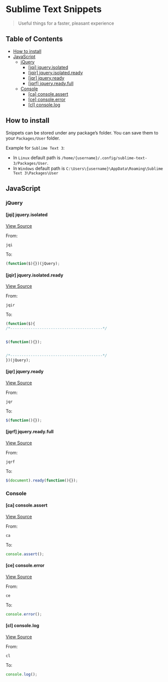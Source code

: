 # Sublime Text Snippets

> Useful things for a faster, pleasant experience

<!-- START doctoc generated TOC please keep comment here to allow auto update -->
<!-- DON'T EDIT THIS SECTION, INSTEAD RE-RUN doctoc TO UPDATE -->
## Table of Contents

- [How to install](#how-to-install)
- [JavaScript](#javascript)
  - [jQuery](#jquery)
    - [[jqi] jquery.isolated](#jqi-jqueryisolated)
    - [[jqir] jquery.isolated.ready](#jqir-jqueryisolatedready)
    - [[jqr] jquery.ready](#jqr-jqueryready)
    - [[jqrf] jquery.ready.full](#jqrf-jqueryreadyfull)
  - [Console](#console)
    - [[ca] console.assert](#ca-consoleassert)
    - [[ce] console.error](#ce-consoleerror)
    - [[cl] console.log](#cl-consolelog)

<!-- END doctoc generated TOC please keep comment here to allow auto update -->

## How to install

Snippets can be stored under any package’s folder.
You can save them to your `Packages/User` folder.

Example for `Sublime Text 3`:
- In `Linux` default path is `/home/{username}/.config/sublime-text-3/Packages/User`.
- In `Windows` default path is `C:\Users\{username}\AppData\Roaming\Sublime Text 3\Packages\User`


## JavaScript

### jQuery

#### [jqi] jquery.isolated

[View Source](snippets/JavaScript/jQuery/jquery.isolated.sublime-snippet)

From:

```
jqi
```

To:

```javascript
(function($){})(jQuery);
```

#### [jqir] jquery.isolated.ready

[View Source](snippets/JavaScript/jQuery/jquery.isolated.ready.sublime-snippet)

From:

```
jqir
```

To:

```javascript
(function($){
/*-----------------------------------------*/


$(function(){});


/*-----------------------------------------*/
})(jQuery);
```

#### [jqr] jquery.ready

[View Source](snippets/JavaScript/jQuery/jquery.ready.sublime-snippet)

From:

```
jqr
```

To:

```javascript
$(function(){});
```

#### [jqrf] jquery.ready.full

[View Source](snippets/JavaScript/jQuery/jquery.ready.full.sublime-snippet)

From:

```
jqrf
```

To:

```javascript
$(document).ready(function(){});
```

### Console

#### [ca] console.assert

[View Source](snippets/JavaScript/console/console.assert.sublime-snippet)

From:

```
ca
```

To:

```javascript
console.assert();
```

#### [ce] console.error

[View Source](snippets/JavaScript/console/console.error.sublime-snippet)

From:

```
ce
```

To:

```javascript
console.error();
```

#### [cl] console.log

[View Source](snippets/JavaScript/console/console.log.sublime-snippet)

From:

```
cl
```

To:

```javascript
console.log();
```
